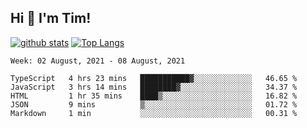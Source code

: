 ## Hi 👋 I'm Tim!
  
  [![github stats](https://github-readme-stats.vercel.app/api?username=thostetler&theme=dracula&count_private=true&show_icons=true)](https://github.com/thostetler/github-readme-stats)
  [![Top Langs](https://github-readme-stats.vercel.app/api/top-langs/?username=thostetler&layout=compact&count_private=true&theme=dracula&show_icons=true)](https://github.com/thostetler/github-readme-stats)
 
<!--START_SECTION:waka-->
```text
Week: 02 August, 2021 - 08 August, 2021

TypeScript   4 hrs 23 mins   ███████████▓░░░░░░░░░░░░░   46.65 % 
JavaScript   3 hrs 14 mins   ████████▓░░░░░░░░░░░░░░░░   34.37 % 
HTML         1 hr 35 mins    ████▒░░░░░░░░░░░░░░░░░░░░   16.82 % 
JSON         9 mins          ▒░░░░░░░░░░░░░░░░░░░░░░░░   01.72 % 
Markdown     1 min           ░░░░░░░░░░░░░░░░░░░░░░░░░   00.31 % 
```
<!--END_SECTION:waka-->
